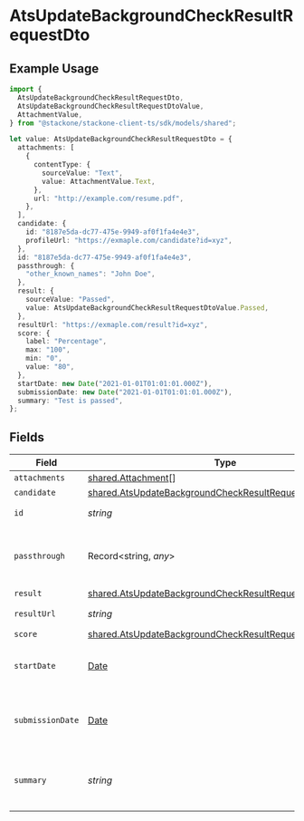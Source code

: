 # AtsUpdateBackgroundCheckResultRequestDto

## Example Usage

```typescript
import {
  AtsUpdateBackgroundCheckResultRequestDto,
  AtsUpdateBackgroundCheckResultRequestDtoValue,
  AttachmentValue,
} from "@stackone/stackone-client-ts/sdk/models/shared";

let value: AtsUpdateBackgroundCheckResultRequestDto = {
  attachments: [
    {
      contentType: {
        sourceValue: "Text",
        value: AttachmentValue.Text,
      },
      url: "http://example.com/resume.pdf",
    },
  ],
  candidate: {
    id: "8187e5da-dc77-475e-9949-af0f1fa4e4e3",
    profileUrl: "https://exmaple.com/candidate?id=xyz",
  },
  id: "8187e5da-dc77-475e-9949-af0f1fa4e4e3",
  passthrough: {
    "other_known_names": "John Doe",
  },
  result: {
    sourceValue: "Passed",
    value: AtsUpdateBackgroundCheckResultRequestDtoValue.Passed,
  },
  resultUrl: "https://exmaple.com/result?id=xyz",
  score: {
    label: "Percentage",
    max: "100",
    min: "0",
    value: "80",
  },
  startDate: new Date("2021-01-01T01:01:01.000Z"),
  submissionDate: new Date("2021-01-01T01:01:01.000Z"),
  summary: "Test is passed",
};
```

## Fields

| Field                                                                                                                                       | Type                                                                                                                                        | Required                                                                                                                                    | Description                                                                                                                                 | Example                                                                                                                                     |
| ------------------------------------------------------------------------------------------------------------------------------------------- | ------------------------------------------------------------------------------------------------------------------------------------------- | ------------------------------------------------------------------------------------------------------------------------------------------- | ------------------------------------------------------------------------------------------------------------------------------------------- | ------------------------------------------------------------------------------------------------------------------------------------------- |
| `attachments`                                                                                                                               | [shared.Attachment](../../../sdk/models/shared/attachment.md)[]                                                                             | :heavy_minus_sign:                                                                                                                          | N/A                                                                                                                                         |                                                                                                                                             |
| `candidate`                                                                                                                                 | [shared.AtsUpdateBackgroundCheckResultRequestDtoCandidate](../../../sdk/models/shared/atsupdatebackgroundcheckresultrequestdtocandidate.md) | :heavy_minus_sign:                                                                                                                          | N/A                                                                                                                                         |                                                                                                                                             |
| `id`                                                                                                                                        | *string*                                                                                                                                    | :heavy_minus_sign:                                                                                                                          | Unique identifier                                                                                                                           | 8187e5da-dc77-475e-9949-af0f1fa4e4e3                                                                                                        |
| `passthrough`                                                                                                                               | Record<string, *any*>                                                                                                                       | :heavy_minus_sign:                                                                                                                          | Value to pass through to the provider                                                                                                       | {<br/>"other_known_names": "John Doe"<br/>}                                                                                                 |
| `result`                                                                                                                                    | [shared.AtsUpdateBackgroundCheckResultRequestDtoResult](../../../sdk/models/shared/atsupdatebackgroundcheckresultrequestdtoresult.md)       | :heavy_minus_sign:                                                                                                                          | N/A                                                                                                                                         |                                                                                                                                             |
| `resultUrl`                                                                                                                                 | *string*                                                                                                                                    | :heavy_minus_sign:                                                                                                                          | The test`s result url                                                                                                                       | https://exmaple.com/result?id=xyz                                                                                                           |
| `score`                                                                                                                                     | [shared.AtsUpdateBackgroundCheckResultRequestDtoScore](../../../sdk/models/shared/atsupdatebackgroundcheckresultrequestdtoscore.md)         | :heavy_minus_sign:                                                                                                                          | N/A                                                                                                                                         |                                                                                                                                             |
| `startDate`                                                                                                                                 | [Date](https://developer.mozilla.org/en-US/docs/Web/JavaScript/Reference/Global_Objects/Date)                                               | :heavy_minus_sign:                                                                                                                          | The start date of the candidate test                                                                                                        | 2021-01-01T01:01:01.000Z                                                                                                                    |
| `submissionDate`                                                                                                                            | [Date](https://developer.mozilla.org/en-US/docs/Web/JavaScript/Reference/Global_Objects/Date)                                               | :heavy_minus_sign:                                                                                                                          | The submission date of the candidate test                                                                                                   | 2021-01-01T01:01:01.000Z                                                                                                                    |
| `summary`                                                                                                                                   | *string*                                                                                                                                    | :heavy_minus_sign:                                                                                                                          | The summary about the result of the test                                                                                                    | Test is passed                                                                                                                              |